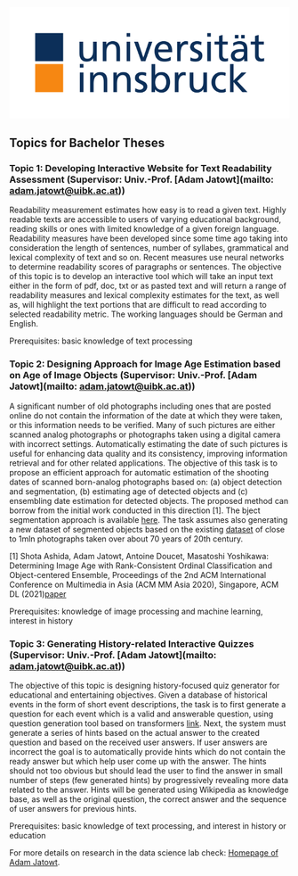 ![Logo](uibk-logo.2017.svg)
## Topics for Bachelor Theses   

### Topic 1: Developing Interactive Website for Text Readability Assessment (Supervisor: Univ.-Prof. [Adam Jatowt](mailto: adam.jatowt@uibk.ac.at))

Readability measurement estimates how easy is to read a given text. Highly readable texts are accessible to users of varying educational background, reading skills or ones with limited knowledge of a given foreign language. Readability measures have been developed since some time ago taking into consideration the length of sentences, number of syllabes, grammatical and lexical complexity of text and so on. Recent measures use neural networks to determine readability scores of paragraphs or sentences. The objective of this topic is to develop an interactive tool which will take an input text either in the form of pdf, doc, txt or as pasted text and will return a range of readability measures and lexical complexity estimates for the text, as well as, will highlight the text portions that are difficult to read according to selected readability metric. The working languages should be German and English.

Prerequisites: basic knowledge of text processing

### Topic 2: Designing Approach for Image Age Estimation based on Age of Image Objects (Supervisor: Univ.-Prof. [Adam Jatowt](mailto: adam.jatowt@uibk.ac.at))

A significant number of old photographs including ones that are posted online do not contain the information of the date at which they were taken, or this information needs to be verified. Many of such pictures are either scanned analog photographs or photographs taken using a digital camera with incorrect settings. Automatically estimating the date of such pictures is useful for enhancing data quality and its consistency, improving information retrieval and for other related applications. The objective of this task is to propose an efficient approach for automatic estimation of the shooting dates of scanned born-analog photographs based on: (a) object detection and segmentation, (b) estimating age of detected objects and (c) ensembling date estimation for detected objects. The proposed method can borrow from the initial work conducted in this direction [1]. The bject segmentation approach is available [here](https://github.com/ArunMichaelDsouza/tensorflow-image-detection). The task assumes also generating a new dataset of segmented objects based on the existing [dataset](https://www.radar-service.eu/radar/en/dataset/tJzxrsYUkvPklBOw) of close to 1mln photographs taken over about 70 years of 20th century.

[1] Shota Ashida, Adam Jatowt, Antoine Doucet, Masatoshi Yoshikawa: Determining Image Age with Rank-Consistent Ordinal Classification and Object-centered Ensemble, Proceedings of the 2nd ACM International Conference on Multimedia in Asia (ACM MM Asia 2020), Singapore, ACM DL (2021)[paper](ACMMM-paper.pdf)

Prerequisites: knowledge of image processing and machine learning, interest in history

### Topic 3: Generating History-related Interactive Quizzes (Supervisor: Univ.-Prof. [Adam Jatowt](mailto: adam.jatowt@uibk.ac.at))

The objective of this topic is designing history-focused quiz generator for educational and entertaining objectives. Given a database of historical events in the form of short event descriptions, the task is to first generate a question for each event which is a valid and answerable question, using question generation tool based on transformers [link](https://github.com/patil-suraj/question_generation). Next, the system must generate a series of hints based on the actual answer to the created question and based on the received user answers. If user answers are incorrect the goal is to automatically provide hints which do not contain the ready answer but which help user come up with the answer. The hints should not too obvious but should lead the user to find the answer in small number of steps (few generated hints) by progressively revealing more data related to the answer. Hints will be generated using Wikipedia as knowledge base, as well as the original question, the correct answer and the sequence of user answers for previous hints.

Prerequisites: basic knowledge of text processing, and interest in history or education





For more details on research in the data science lab check: [Homepage of Adam Jatowt](https://adammo12.github.io/adamjatowt/).


